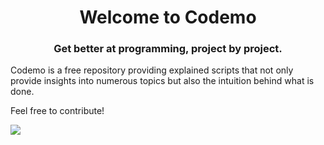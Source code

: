 <h1><center> Welcome to Codemo </center></h1>

<h3><center> Get better at programming, project by project. </center></h3>

Codemo is a free repository providing explained scripts that not only provide insights into numerous topics but also the intuition behind what is done. 

Feel free to contribute!

<img src = 'img.png'>
